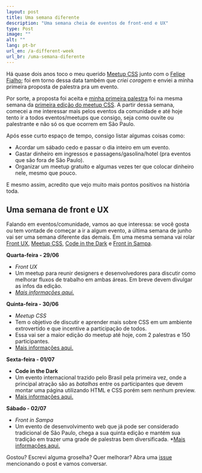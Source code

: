 ```yaml
---
layout: post
title: Uma semana diferente
description: "Uma semana cheia de eventos de front-end e UX"
type: Post
image: ""
alt: ""
lang: pt-br
url_en: /a-different-week
url_br: /uma-semana-diferente
---
```


Há quase dois anos toco o meu querido [Meetup CSS](https://github.com/raphaelfabeni/css-sp) junto com o [Felipe Fialho](https://twitter.com/lfeh); foi em torno dessa data também que *criei coragem* e enviei a minha primeira proposta de palestra pra um evento.

Por sorte, a proposta foi aceita e [minha primeira palestra](http://www.thedevelopersconference.com.br/tdc/2014/saopaulo/trilha-front-end) foi na mesma semana da [primeira edição do meetup CSS](https://github.com/raphaelfabeni/css-sp/blob/master/meetups/01.md). A partir dessa semana, comecei a me interessar mais pelos eventos da comunidade e até hoje tento ir a todos eventos/meetups que consigo, seja como ouvite ou palestrante e não só os que ocorrem em São Paulo.

Após esse curto espaço de tempo, consigo listar algumas coisas como:

* Acordar um sábado cedo e passar o dia inteiro em um evento.
* Gastar dinheiro em ingressos e passagens/gasolina/hotel (pra eventos que são fora de São Paulo).
* Organizar um meetup gratuito e algumas vezes ter que colocar dinheiro nele, mesmo que pouco.

E mesmo assim, acredito que vejo muito mais pontos positivos na história toda.

## Uma semana de front e UX

Falando em eventos/comunidade, vamos ao que interessa: se você gosta ou tem vontade de começar a ir a algum evento, a última semana de junho vai ser uma semana diferente das demais. Em uma mesma semana vai rolar [Front UX](http://frontux.com/), [Meetup CSS](https://github.com/raphaelfabeni/css-sp), [Code in the Dark](http://codeinthedark.com.br/) e [Front in Sampa](http://frontinsampa.com.br/). 

**Quarta-feira - 29/06**

* *Front UX*
* Um meetup para reunir designers e desenvolvedores para discutir como melhorar fluxos de trabalho em ambas áreas. Em breve devem divulgar as infos da edição.
* *[Mais informações aqui.](http://www.meetup.com/pt-BR/Frontux/)* 

**Quinta-feira - 30/06**

* *Meetup CSS*
* Tem o objetivo de discutir e aprender mais sobre CSS em um ambiente extrovertido e que incentive a participação de todos.
* Essa vai ser a maior edição do meetup até hoje, com 2 palestras e 150 participantes.
* [Mais informações aqui.](http://www.meetup.com/pt-BR/CSS-SP/events/231719368/)

**Sexta-feira - 01/07**

* **Code in the Dark**
* Um evento internacional trazido pelo Brasil pela primeira vez, onde a principal atração são as *batalhas* entre os participantes que devem montar uma página utilizando HTML e CSS porém sem nenhum preview.
* [Mais informações aqui.](http://codeinthedark.com.br/)

**Sábado - 02/07**

* *Front in Sampa*
* Um evento de desenvolvimento web que já pode ser considerado tradicional de São Paulo, chega a sua quinta edição e mantém sua tradição em trazer uma grade de palestras bem diversificada.
*[Mais informações aqui.](http://frontinsampa.com.br/)

Gostou? Escrevi alguma groselha? Quer melhorar? Abra uma [issue](https://github.com/raphaelfabeni/raphaelfabeni.github.io/issues) mencionando o post e vamos conversar.